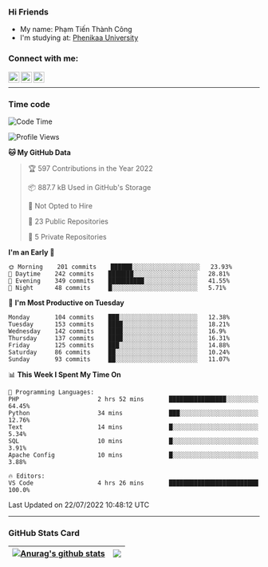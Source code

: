 ### Hi Friends

- My name: Phạm Tiến Thành Công
- I'm studying at: [Phenikaa University]


### Connect with me:
[<img align="left" alt="PhamTienThanhCong | Facebook" width="22px" src="https://upload.wikimedia.org/wikipedia/commons/thumb/1/16/Facebook-icon-1.png/640px-Facebook-icon-1.png" />][facebook]
[<img align="left" alt="PhamTienThanhCong | Zalo" width="22px" src="https://www.anphatpc.com.vn/template/anphat_2020v2/images/icon-zalo.jpg" />][zalo]
[<img align="left" alt="PhamTienThanhCong | LinkedIn" width="22px" src="https://cdn3.iconfinder.com/data/icons/inficons/512/linkedin.png" />][linkedin]

<br />

---

### Time code

<!--START_SECTION:waka-->
![Code Time](http://img.shields.io/badge/Code%20Time-471%20hrs%2035%20mins-blue)

![Profile Views](http://img.shields.io/badge/Profile%20Views-1-blue)

**🐱 My GitHub Data** 

> 🏆 597 Contributions in the Year 2022
 > 
> 📦 887.7 kB Used in GitHub's Storage 
 > 
> 🚫 Not Opted to Hire
 > 
> 📜 23 Public Repositories 
 > 
> 🔑 5 Private Repositories  
 > 
**I'm an Early 🐤** 

```text
🌞 Morning    201 commits    ██████░░░░░░░░░░░░░░░░░░░   23.93% 
🌆 Daytime    242 commits    ███████░░░░░░░░░░░░░░░░░░   28.81% 
🌃 Evening    349 commits    ██████████░░░░░░░░░░░░░░░   41.55% 
🌙 Night      48 commits     █░░░░░░░░░░░░░░░░░░░░░░░░   5.71%

```
📅 **I'm Most Productive on Tuesday** 

```text
Monday       104 commits    ███░░░░░░░░░░░░░░░░░░░░░░   12.38% 
Tuesday      153 commits    ████░░░░░░░░░░░░░░░░░░░░░   18.21% 
Wednesday    142 commits    ████░░░░░░░░░░░░░░░░░░░░░   16.9% 
Thursday     137 commits    ████░░░░░░░░░░░░░░░░░░░░░   16.31% 
Friday       125 commits    ███░░░░░░░░░░░░░░░░░░░░░░   14.88% 
Saturday     86 commits     ██░░░░░░░░░░░░░░░░░░░░░░░   10.24% 
Sunday       93 commits     ██░░░░░░░░░░░░░░░░░░░░░░░   11.07%

```


📊 **This Week I Spent My Time On** 

```text
💬 Programming Languages: 
PHP                      2 hrs 52 mins       ████████████████░░░░░░░░░   64.45% 
Python                   34 mins             ███░░░░░░░░░░░░░░░░░░░░░░   12.76% 
Text                     14 mins             █░░░░░░░░░░░░░░░░░░░░░░░░   5.34% 
SQL                      10 mins             █░░░░░░░░░░░░░░░░░░░░░░░░   3.91% 
Apache Config            10 mins             █░░░░░░░░░░░░░░░░░░░░░░░░   3.88%

🔥 Editors: 
VS Code                  4 hrs 26 mins       █████████████████████████   100.0%

```


 Last Updated on 22/07/2022 10:48:12 UTC
<!--END_SECTION:waka-->

---

### GitHub Stats Card

| <a href="https://github.com/phamtienthanhcong"><img align="center" src="https://github-readme-stats.vercel.app/api?username=PhamTienThanhCong&show_icons=true&include_all_commits=true&theme=buefy&hide_border=true&theme=ocean_dark" alt="Anurag's github stats" /></a> | <a href="https://github.com/phamtienthanhcong"><img align="center" src="https://github-readme-stats.vercel.app/api/top-langs/?username=PhamTienThanhCong&layout=compact&theme=buefy&hide_border=true&theme=ocean_dark" /></a> |
| ------------- | ------------- |

[Phenikaa University]: https://phenikaa-uni.edu.vn/vi
[facebook]: https://www.facebook.com/phamtienthanhcong
[linkedin]: https://linkedin.com/in/phamtienthanhcong
[zalo]: https://zalo.me/0396396332
[tiktok]: https://www.tiktok.com/@phamtienthanhcong
[web]: https://github.com/PhamTienThanhCong/web_dev
[min project]: https://github.com/PhamTienThanhCong/Project-Of-Web
[c and cpp]: https://github.com/PhamTienThanhCong/Code_C_and_Cpro
[python]: https://github.com/PhamTienThanhCong/Python_beginer
